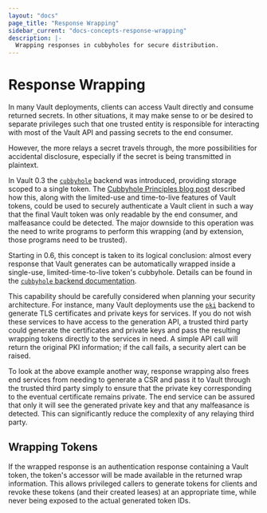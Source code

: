 ```yaml
---
layout: "docs"
page_title: "Response Wrapping"
sidebar_current: "docs-concepts-response-wrapping"
description: |-
  Wrapping responses in cubbyholes for secure distribution.
---
```


# Response Wrapping

In many Vault deployments, clients can access Vault directly and consume
returned secrets. In other situations, it may make sense to or be desired to
separate privileges such that one trusted entity is responsible for interacting
with most of the Vault API and passing secrets to the end consumer.

However, the more relays a secret travels through, the more possibilities for
accidental disclosure, especially if the secret is being transmitted in
plaintext.

In Vault 0.3 the
[`cubbyhole`](/docs/secrets/cubbyhole/index.html)
backend was introduced, providing storage scoped to a single token. The
[Cubbyhole Principles blog
post](https://www.hashicorp.com/blog/vault-cubbyhole-principles.html) described
how this, along with the limited-use and time-to-live features of Vault tokens,
could be used to securely authenticate a Vault client in such a way that the
final Vault token was only readable by the end consumer, and malfeasance could
be detected. The major downside to this operation was the need to write
programs to perform this wrapping (and by extension, those programs need to be
trusted).

Starting in 0.6, this concept is taken to its logical conclusion: almost every
response that Vault generates can be automatically wrapped inside a single-use,
limited-time-to-live token's cubbyhole. Details can be found in the
[`cubbyhole` backend
documentation](/docs/secrets/cubbyhole/index.html).

This capability should be carefully considered when planning your security
architecture. For instance, many Vault deployments use the
[`pki`](/docs/secrets/pki/index.html) backend to
generate TLS certificates and private keys for services. If you do not wish
these services to have access to the generation API, a trusted third party
could generate the certificates and private keys and pass the resulting
wrapping tokens directly to the services in need. A simple API call will return
the original PKI information; if the call fails, a security alert can be
raised.

To look at the above example another way, response wrapping also frees end
services from needing to generate a CSR and pass it to Vault through the
trusted third party simply to ensure that the private key corresponding to the
eventual certificate remains private. The end service can be assured that only
it will see the generated private key and that any malfeasance is detected.
This can significantly reduce the complexity of any relaying third party.

## Wrapping Tokens

If the wrapped response is an authentication response containing a Vault token,
the token's accessor will be made available in the returned wrap information.
This allows privileged callers to generate tokens for clients and revoke these
tokens (and their created leases) at an appropriate time, while never being
exposed to the actual generated token IDs.
